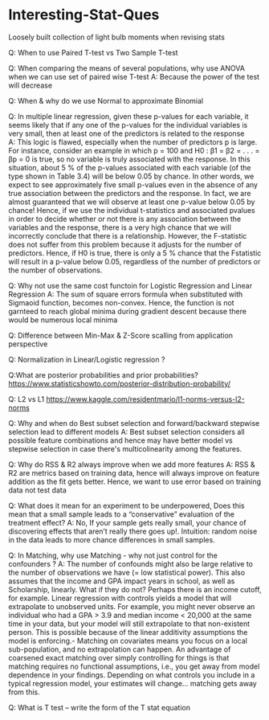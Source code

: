 # Interesting-Stat-Ques
Loosely built collection of light bulb moments when revising stats

Q: When to use Paired T-test vs Two Sample T-test

Q: When comparing the means of several populations, why use ANOVA when we can use set of paired wise T-test
A: Because the power of the test will decrease

Q: When & why do we use Normal to approximate Binomial 

Q: In multiple linear regression, given these  p-values for each variable, it seems likely that if any one of the p-values for the individual variables is very small, then at least one of the predictors is related to the response<br>
A: This logic is flawed, especially when the number of predictors p is large. For instance, consider an example in which p = 100 and H0 : β1 = β2 = . . . = βp = 0 is true, so no variable is truly associated with the response. In this situation, about 5 % of the p-values associated with each variable (of the type shown in Table 3.4) will be below 0.05 by chance. In other words, we expect to see approximately five small p-values even in the absence of any true association between the predictors and the response. In fact, we are almost guaranteed that we will observe at least one p-value below 0.05 by chance! Hence, if we use the individual t-statistics and associated pvalues in order to decide whether or not there is any association between the variables and the response, there is a very high chance that we will incorrectly conclude that there is a relationship. However, the F-statistic does not suffer from this problem because it adjusts for the number of predictors. Hence, if H0 is true, there is only a 5 % chance that the Fstatistic will result in a p-value below 0.05, regardless of the number of predictors or the number of observations.

Q: Why not use the same cost functoin for Logistic Regression and Linear Regression A: The sum of square errors formula when substituted with Sigmaoid function, becomes non-convex. Hence, the function is not garnteed to reach global minima during gradient descent because there would be numerous local minima

Q: Difference between Min-Max & Z-Score scalling from application perspective 

Q: Normalization in Linear/Logistic regression ?

Q:What are posterior probabilities and prior probabilities?
https://www.statisticshowto.com/posterior-distribution-probability/

Q: L2 vs L1
https://www.kaggle.com/residentmario/l1-norms-versus-l2-norms

Q: Why and when do Best subset selection and forward/backward stepwise selection lead to different models
A: Best subset selection considers all possible feature combinations and hence may have better model vs stepwise selection in case there's multicolinearity among the features. 

Q: Why do RSS & R2 always improve when we add more features
A: RSS & R2 are metrics based on training data, hence will always improve on feature addition as the fit gets better. Hence, we want to use error based on training data not test data 

Q: What does it mean for an experiment to be underpowered, Does this mean that a small sample leads to a “conservative” evaluation of the treatment effect?
A: No, If your sample gets really small, your chance of discovering effects that aren’t really there goes up!. Intuition: random noise in the data leads to more chance differences in small samples.

Q: In Matching, why use Matching - why not just control for the confounders ?
A: The number of confounds might also be large relative to the number of observations we have (= low statistical power).
This also assumes that the income and GPA impact years in school, as well as Scholarship, linearly. What if they do not? Perhaps there is an income cutoff, for example.
Linear regression with controls yields a model that will extrapolate to unobserved units. For example, you might never observe an individual who had a GPA > 3.9 and median income < 20,000 at the same time in your data, but your model will still extrapolate to that non-existent person. This is possible because of the linear additivity assumptions the model is enforcing.- Matching on covariates means you focus on a local sub-population, and no extrapolation can happen.
An advantage of coarsened exact matching over simply controlling for things is that matching requires no functional assumptions, i.e., you get away from model dependence in your findings. Depending on what controls you include in a typical regression model, your estimates will change… matching gets away from this.

Q: What is T test – write the form of the T stat equation  

